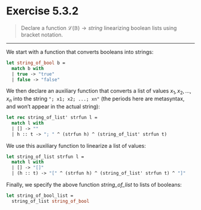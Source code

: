 # Exercise 5.3.2

> Declare a function $\mathcal{L}(\mathbb{B}) \to \mathit{string}$ linearizing boolean lists using bracket notation.

---

We start with a function that converts booleans into strings:
```ocaml
let string_of_bool b =
  match b with
  | true -> "true"
  | false -> "false"
```

We then declare an auxiliary function that converts a list of values $x_1, x_2, \dotsc, x_n$ into the string `"; x1; x2; ...; xn"` (the periods here are metasyntax, and won’t appear in the actual string):
```ocaml
let rec string_of_list' strfun l =
  match l with
  | [] -> ""
  | h :: t -> "; " ^ (strfun h) ^ (string_of_list' strfun t)
```

We use this auxiliary function to linearize a list of values:
```ocaml
let string_of_list strfun l =
  match l with
  | [] -> "[]"
  | (h :: t) -> "[" ^ (strfun h) ^ (string_of_list' strfun t) ^ "]"
```

Finally, we specify the above function $\mathit{string\_of\_list}$ to lists of booleans:
```ocaml
let string_of_bool_list =
  string_of_list string_of_bool
```
